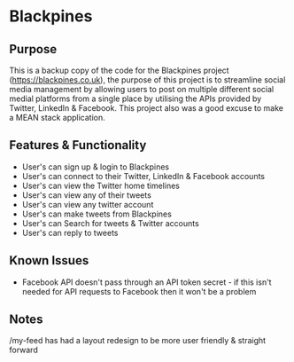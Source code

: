 # Blackpines

## Purpose
This is a backup copy of the code for the Blackpines project (https://blackpines.co.uk), the purpose of this project is to streamline social media management by allowing users to post on multiple different social medial platforms from a single place by utilising the APIs provided by Twitter, LinkedIn & Facebook. This project also was a good excuse to make a MEAN stack application.

## Features & Functionality
 - User's can sign up & login to Blackpines
 - User's can connect to their Twitter, LinkedIn & Facebook accounts
 - User's can view the Twitter home timelines
 - User's can view any of their tweets
 - User's can view any twitter account
 - User's can make tweets from Blackpines
 - User's can Search for tweets & Twitter accounts
 - User's can reply to tweets

## Known Issues
 - Facebook API doesn't pass through an API token secret - if this isn't needed for API requests to Facebook then it won't be a problem

## Notes
/my-feed has had a layout redesign to be more user friendly & straight forward
